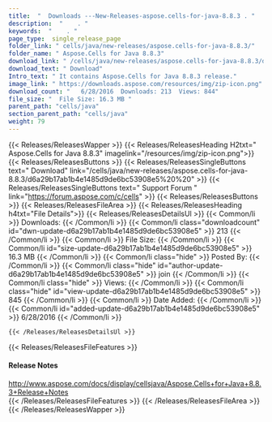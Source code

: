 ```yaml
---
title:  "  Downloads ---New-Releases-aspose.cells-for-java-8.8.3 . " 
description:  "    . " 
keywords:  "    . " 
page_type:  single_release_page
folder_link: " cells/java/new-releases/aspose.cells-for-java-8.8.3/"
folder_name: " Aspose.Cells for Java 8.8.3"
download_link: " /cells/java/new-releases/aspose.cells-for-java-8.8.3/d6a29b17ab1b4e1485d9de6bc53908e5"
download_text: " Download"
Intro_text: " It contains Aspose.Cells for Java 8.8.3 release."
image_link: " https://downloads.aspose.com/resources/img/zip-icon.png"
download_count: "   6/28/2016  Downloads: 213  Views: 844"
file_size: "  File Size: 16.3 MB "
parent_path: "cells/java"
section_parent_path: "cells/java"
weight: 79 
---
```


{{< Releases/ReleasesWapper >}}
  {{< Releases/ReleasesHeading H2txt=" Aspose.Cells for Java 8.8.3" imagelink="/resources/img/zip-icon.png">}}
  {{< Releases/ReleasesButtons >}}
    {{< Releases/ReleasesSingleButtons text=" Download" link="/cells/java/new-releases/aspose.cells-for-java-8.8.3/d6a29b17ab1b4e1485d9de6bc53908e5%20%20" >}}
    {{< Releases/ReleasesSingleButtons text=" Support Forum " link="https://forum.aspose.com/c/cells" >}}
  {{< Releases/ReleasesButtons >}}
  {{< Releases/ReleasesFileArea >}}
    {{< Releases/ReleasesHeading h4txt="File Details">}}
    {{< Releases/ReleasesDetailsUl >}}
            {{< Common/li  >}} Downloads: {{< /Common/li >}} 
      {{< Common/li class="downloadcount" id="dwn-update-d6a29b17ab1b4e1485d9de6bc53908e5" >}} 213 {{< /Common/li >}} 
      {{< Common/li  >}} File Size: {{< /Common/li >}} 
      {{< Common/li id="size-update-d6a29b17ab1b4e1485d9de6bc53908e5" >}} 16.3 MB {{< /Common/li >}} 
      {{< Common/li  class="hide" >}} Posted By: {{< /Common/li >}} 
      {{< Common/li class="hide" id="author-update-d6a29b17ab1b4e1485d9de6bc53908e5" >}} join {{< /Common/li >}} 
      {{< Common/li class="hide"  >}} Views: {{< /Common/li >}} 
      {{< Common/li class="hide" id="view-update-d6a29b17ab1b4e1485d9de6bc53908e5" >}} 845 {{< /Common/li >}} 
      {{< Common/li  >}} Date Added: {{< /Common/li >}} 
      {{< Common/li id="added-update-d6a29b17ab1b4e1485d9de6bc53908e5" >}} 6/28/2016 {{< /Common/li >}} 

    {{< /Releases/ReleasesDetailsUl >}}

  {{< Releases/ReleasesFileFeatures >}}
      <h4>Release Notes</h4><div><a href="http://www.aspose.com/docs/display/cellsjava/Aspose.Cells+for+Java+8.8.3+Release+Notes">http://www.aspose.com/docs/display/cellsjava/Aspose.Cells+for+Java+8.8.3+Release+Notes</a></div>
  {{< /Releases/ReleasesFileFeatures >}}
 {{< /Releases/ReleasesFileArea >}}
{{< /Releases/ReleasesWapper >}}


